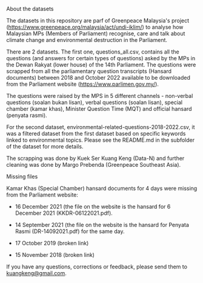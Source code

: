 About the datasets

The datasets in this repository are parf of Greenpeace Malaysia's project (https://www.greenpeace.org/malaysia/act/undi-iklim/) to analyse how Malaysian MPs (Members of Parliament) recognise, care and talk about climate change and environmental destruction in the Parliament.

There are 2 datasets. The first one, questions_all.csv, contains all the questions (and answers for certain types of questions) asked by the MPs in the Dewan Rakyat (lower house) of the 14th Parliament. The questions were scrapped from all the parliamentary question transcripts (Hansard documents) between 2018 and October 2022 available to be downloaded from the Parliament website (https://www.parlimen.gov.my/).

The questions were raised by the MPS in 5 different channels - non-verbal questions (soalan bukan lisan), verbal questions (soalan lisan), special chamber (kamar khas), Minister Question Time (MQT) and official hansard (penyata rasmi).

For the second dataset, environmental-related-questions-2018-2022.csv, it was a filtered dataset from the first dataset based on specific keywords linked to environmental topics. Please see the README.md in the subfolder of the dataset for more details.

The scrapping was done by Kuek Ser Kuang Keng (Data-N) and further cleaning was done by Margo Prebenda (Greenpeace Southeast Asia).


Missing files

Kamar Khas (Special Chamber) hansard documents for 4 days were missing from the Parliament website:

- 16 December 2021 (the file on the website is the hansard for 6 December 2021 (KKDR-06122021.pdf).

- 14 September 2021 (the file on the website is the hansard for Penyata Rasmi (DR-14092021.pdf) for the same day.

- 17 October 2019 (broken link)

- 15 November 2018 (broken link)

If you have any questions, corrections or feedback, please send them to kuangkeng@gmail.com.
